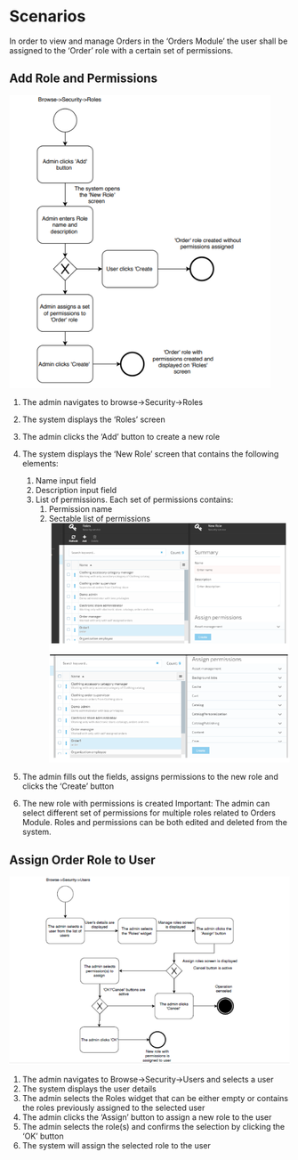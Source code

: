 # Scenarios

In order to view and manage Orders in the ‘Orders Module’ the user shall be assigned to the ‘Order’ role with a certain set of permissions.

## Add Role and Permissions

![Fig.Customer Orders](/docs/media/diagram-add-roles-and-permissions.png)

1. The admin navigates to browse->Security->Roles 
1. The system displays the ‘Roles’ screen
1. The admin clicks the ‘Add’ button to create a new role
1. The system displays the ‘New Role’ screen that contains the following elements: 
     1. Name input field
     1. Description input field 
     1. List of permissions. Each set of permissions contains:
         1. Permission name
         1. Sectable list of permissions
![Fig.Customer Orders](/docs/media/screen-permission-name.png)
![Fig.Customer Orders](/docs/media/screen-assign-permissions.png)

1. The admin fills out the fields, assigns permissions to the new role and clicks the ‘Create’ button
1. The new role with permissions is created
Important: The admin can select different set of permissions for multiple roles related to Orders Module. Roles and permissions can be both edited and deleted from the system.

## Assign Order Role to User

![Fig.Customer Orders](/docs/media/diagram-assign-role-with-permissions.png)

1. The admin navigates to Browse->Security->Users and selects a user
1. The system displays the user details
1. The admin selects the Roles widget that can be either empty or contains the roles previously assigned to the selected user
1. The admin clicks the ‘Assign’ button to assign a new role to the user
1. The admin selects the role(s) and confirms the selection by clicking the ‘OK’ button 
1. The system will assign the selected role to the user

